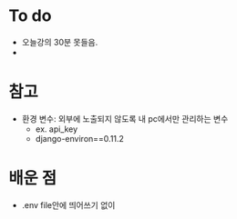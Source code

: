 # To do

* 오늘강의 30분 못들음.
* 



# 참고

* 환경 변수: 외부에 노출되지 않도록 내 pc에서만 관리하는 변수 
  * ex. api_key
  * django-environ==0.11.2

# 배운 점

* .env file안에 띄어쓰기 없이